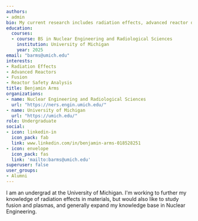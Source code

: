 ```yaml
---
authors:
- admin
bio: My current research includes radiation effects, advanced reactor design, and reactor safety and analysis.
education:
  courses:
  - course: BS in Nuclear Engineering and Radiological Sciences
    institution: University of Michigan
    year: 2025
email: "barms@umich.edu"
interests:
- Radiation Effects
- Advanced Reactors
- Fusion
- Reactor Safety Analysis
title: Benjamin Arms
organizations:
- name: Nuclear Engineering and Radiological Sciences
  url: "https://ners.engin.umich.edu/"
- name: University of Michigan
  url: "https://umich.edu/"
role: Undergraduate
social:
- icon: linkedin-in
  icon_pack: fab
  link: www.linkedin.com/in/benjamin-arms-018528251
- icon: envelope
  icon_pack: fas
  link: 'mailto:barms@umich.edu'
superuser: false
user_groups:
- Alumni
---
```


I am an undergrad at the University of Michigan. I'm working to further my knowledge of radiation effects in materials, but would also like to study fusion and plasmas, and generally expand my knowledge base in Nuclear Engineering.
